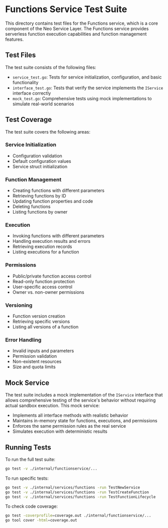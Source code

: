 # Functions Service Test Suite

This directory contains test files for the Functions service, which is a core component of the Neo Service Layer. The Functions service provides serverless function execution capabilities and function management features.

## Test Files

The test suite consists of the following files:

- `service_test.go`: Tests for service initialization, configuration, and basic functionality
- `interface_test.go`: Tests that verify the service implements the `IService` interface correctly
- `mock_test.go`: Comprehensive tests using mock implementations to simulate real-world scenarios

## Test Coverage

The test suite covers the following areas:

### Service Initialization
- Configuration validation
- Default configuration values
- Service struct initialization

### Function Management
- Creating functions with different parameters
- Retrieving functions by ID
- Updating function properties and code
- Deleting functions
- Listing functions by owner

### Execution
- Invoking functions with different parameters
- Handling execution results and errors
- Retrieving execution records
- Listing executions for a function

### Permissions
- Public/private function access control
- Read-only function protection
- User-specific access control
- Owner vs. non-owner permissions

### Versioning
- Function version creation
- Retrieving specific versions
- Listing all versions of a function

### Error Handling
- Invalid inputs and parameters
- Permission validation
- Non-existent resources
- Size and quota limits

## Mock Service

The test suite includes a mock implementation of the `IService` interface that allows comprehensive testing of the service's behavior without requiring actual sandbox execution. This mock service:

- Implements all interface methods with realistic behavior
- Maintains in-memory state for functions, executions, and permissions
- Enforces the same permission rules as the real service
- Simulates execution with deterministic results

## Running Tests

To run the full test suite:

```bash
go test -v ./internal/functionservice/...
```

To run specific tests:

```bash
go test -v ./internal/services/functions -run TestNewService
go test -v ./internal/services/functions -run TestCreateFunction
go test -v ./internal/services/functions -run TestFunctionLifecycle
```

To check code coverage:

```bash
go test -coverprofile=coverage.out ./internal/functionservice/...
go tool cover -html=coverage.out
``` 